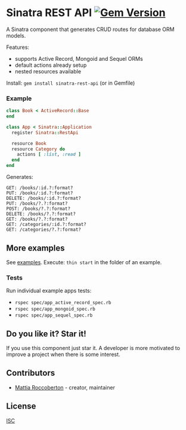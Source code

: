 # Sinatra REST API [![Gem Version](https://badge.fury.io/rb/sinatra-rest-api.svg)](https://badge.fury.io/rb/sinatra-rest-api)

A Sinatra component that generates CRUD routes for database ORM models.

Features:
- supports Active Record, Mongoid and Sequel ORMs
- default actions already setup
- nested resources available

Install: `gem install sinatra-rest-api` (or in Gemfile)

### Example

```rb
class Book < ActiveRecord::Base
end

class App < Sinatra::Application
  register Sinatra::RestApi

  resource Book
  resource Category do
    actions [ :list, :read ]
  end
end
```

Generates:
```
GET: /books/:id.?:format?
PUT: /books/:id.?:format?
DELETE: /books/:id.?:format?
PUT: /books/?.?:format?
POST: /books/?.?:format?
DELETE: /books/?.?:format?
GET: /books/?.?:format?
GET: /categories/:id.?:format?
GET: /categories/?.?:format?
```

## More examples

See [examples](examples/). Execute: `thin start` in the folder of an example.

### Tests

Run individual example apps tests:
- `rspec spec/app_active_record_spec.rb`
- `rspec spec/app_mongoid_spec.rb`
- `rspec spec/app_sequel_spec.rb`

## Do you like it? Star it!

If you use this component just star it. A developer is more motivated to improve a project when there is some interest.

## Contributors

- [Mattia Roccoberton](http://blocknot.es) - creator, maintainer

## License

[ISC](LICENSE)
